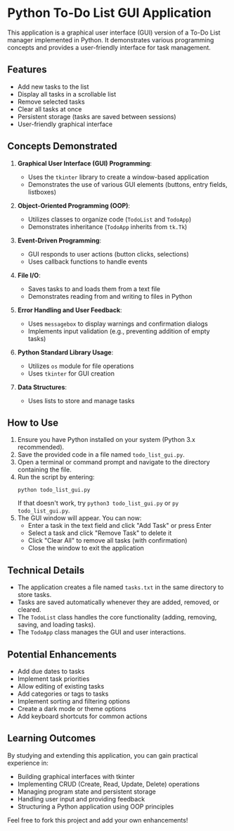 # Python To-Do List GUI Application

This application is a graphical user interface (GUI) version of a To-Do List manager implemented in Python. It demonstrates various programming concepts and provides a user-friendly interface for task management.

## Features

- Add new tasks to the list
- Display all tasks in a scrollable list
- Remove selected tasks
- Clear all tasks at once
- Persistent storage (tasks are saved between sessions)
- User-friendly graphical interface

## Concepts Demonstrated

1. **Graphical User Interface (GUI) Programming**: 
   - Uses the `tkinter` library to create a window-based application
   - Demonstrates the use of various GUI elements (buttons, entry fields, listboxes)

2. **Object-Oriented Programming (OOP)**: 
   - Utilizes classes to organize code (`TodoList` and `TodoApp`)
   - Demonstrates inheritance (`TodoApp` inherits from `tk.Tk`)

3. **Event-Driven Programming**: 
   - GUI responds to user actions (button clicks, selections)
   - Uses callback functions to handle events

4. **File I/O**: 
   - Saves tasks to and loads them from a text file
   - Demonstrates reading from and writing to files in Python

5. **Error Handling and User Feedback**:
   - Uses `messagebox` to display warnings and confirmation dialogs
   - Implements input validation (e.g., preventing addition of empty tasks)

6. **Python Standard Library Usage**:
   - Utilizes `os` module for file operations
   - Uses `tkinter` for GUI creation

7. **Data Structures**:
   - Uses lists to store and manage tasks

## How to Use

1. Ensure you have Python installed on your system (Python 3.x recommended).
2. Save the provided code in a file named `todo_list_gui.py`.
3. Open a terminal or command prompt and navigate to the directory containing the file.
4. Run the script by entering:
   ```
   python todo_list_gui.py
   ```
   If that doesn't work, try `python3 todo_list_gui.py` or `py todo_list_gui.py`.
5. The GUI window will appear. You can now:
   - Enter a task in the text field and click "Add Task" or press Enter
   - Select a task and click "Remove Task" to delete it
   - Click "Clear All" to remove all tasks (with confirmation)
   - Close the window to exit the application

## Technical Details

- The application creates a file named `tasks.txt` in the same directory to store tasks.
- Tasks are saved automatically whenever they are added, removed, or cleared.
- The `TodoList` class handles the core functionality (adding, removing, saving, and loading tasks).
- The `TodoApp` class manages the GUI and user interactions.

## Potential Enhancements

- Add due dates to tasks
- Implement task priorities
- Allow editing of existing tasks
- Add categories or tags to tasks
- Implement sorting and filtering options
- Create a dark mode or theme options
- Add keyboard shortcuts for common actions

## Learning Outcomes

By studying and extending this application, you can gain practical experience in:
- Building graphical interfaces with tkinter
- Implementing CRUD (Create, Read, Update, Delete) operations
- Managing program state and persistent storage
- Handling user input and providing feedback
- Structuring a Python application using OOP principles

Feel free to fork this project and add your own enhancements!

